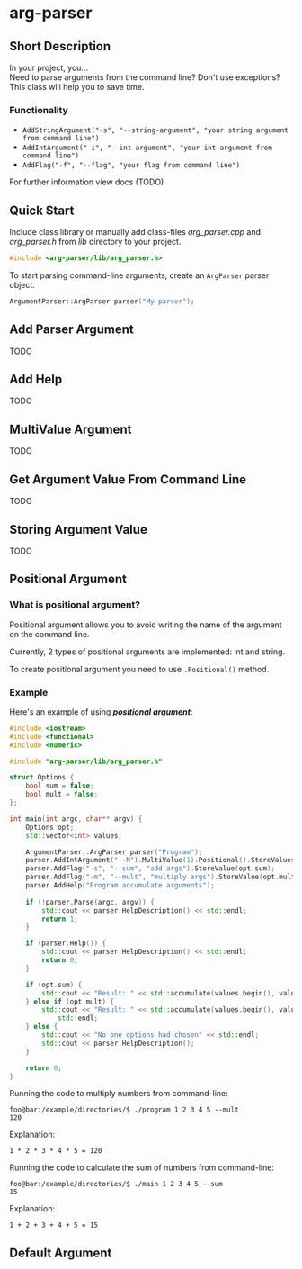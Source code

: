 # arg-parser

## Short Description 

In your project, you...<br>
Need to parse arguments from the command line? Don't use exceptions? This class will help you to save time.

### Functionality

- ```AddStringArgument("-s", "--string-argument", "your string argument from command line")```
- ```AddIntArgument("-i", "--int-argument", "your int argument from command line")```
- ```AddFlag("-f", "--flag", "your flag from command line")```

For further information view docs (TODO)

## Quick Start

Include class library or manually add class-files *arg_parser.cpp* and *arg_parser.h* from *lib* directory to your project.

```cpp
#include <arg-parser/lib/arg_parser.h>
```

To start parsing command-line arguments, create an ```ArgParser``` parser object.

```cpp
ArgumentParser::ArgParser parser("My parser");
```

## Add Parser Argument

TODO

## Add Help

TODO

## MultiValue Argument

TODO

## Get Argument Value From Command Line

TODO

## Storing Argument Value

TODO



## Positional Argument
### What is positional argument?
Positional argument allows you to avoid writing the name of the argument on the command line.

Currently, 2 types of positional arguments are implemented: int and string.

To create positional argument you need to use ```.Positional()``` method.

### Example

Here's an example of using ***positional argument***:
```c++
#include <iostream>
#include <functional>
#include <numeric>

#include "arg-parser/lib/arg_parser.h"

struct Options {
    bool sum = false;
    bool mult = false;
};

int main(int argc, char** argv) {
    Options opt;
    std::vector<int> values;

    ArgumentParser::ArgParser parser("Program");
    parser.AddIntArgument("--N").MultiValue(1).Positional().StoreValues(values);
    parser.AddFlag("-s", "--sum", "add args").StoreValue(opt.sum);
    parser.AddFlag("-m", "--mult", "multiply args").StoreValue(opt.mult);
    parser.AddHelp("Program accumulate arguments");
    
    if (!parser.Parse(argc, argv)) {
        std::cout << parser.HelpDescription() << std::endl;
        return 1;
    }

    if (parser.Help()) {
        std::cout << parser.HelpDescription() << std::endl;
        return 0;
    }

    if (opt.sum) {
        std::cout << "Result: " << std::accumulate(values.begin(), values.end(), 0) << std::endl;
    } else if (opt.mult) {
        std::cout << "Result: " << std::accumulate(values.begin(), values.end(), 1, std::multiplies<>()) <<
            std::endl;
    } else {
        std::cout << "No one options had chosen" << std::endl;
        std::cout << parser.HelpDescription();
    }

    return 0;
}
```

Running the code to multiply numbers from command-line: 

```console
foo@bar:/example/directories/$ ./program 1 2 3 4 5 --mult
120
```
Explanation:
```text
1 * 2 * 3 * 4 * 5 = 120
```

Running the code to calculate the sum of numbers from command-line:

```console
foo@bar:/example/directories/$ ./main 1 2 3 4 5 --sum
15
```

Explanation:
```text
1 + 2 + 3 + 4 + 5 = 15
```

## Default Argument